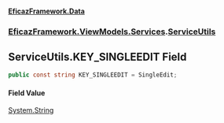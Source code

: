#### [EficazFramework.Data](EficazFrameworkData.md 'EficazFramework Data')
### [EficazFramework.ViewModels.Services](EficazFrameworkData.md#EficazFramework.ViewModels.Services 'EficazFramework.ViewModels.Services').[ServiceUtils](EficazFramework.ViewModels.Services/ServiceUtils.md 'EficazFramework.ViewModels.Services.ServiceUtils')

## ServiceUtils.KEY_SINGLEEDIT Field

```csharp
public const string KEY_SINGLEEDIT = SingleEdit;
```

#### Field Value
[System.String](https://docs.microsoft.com/en-us/dotnet/api/System.String 'System.String')